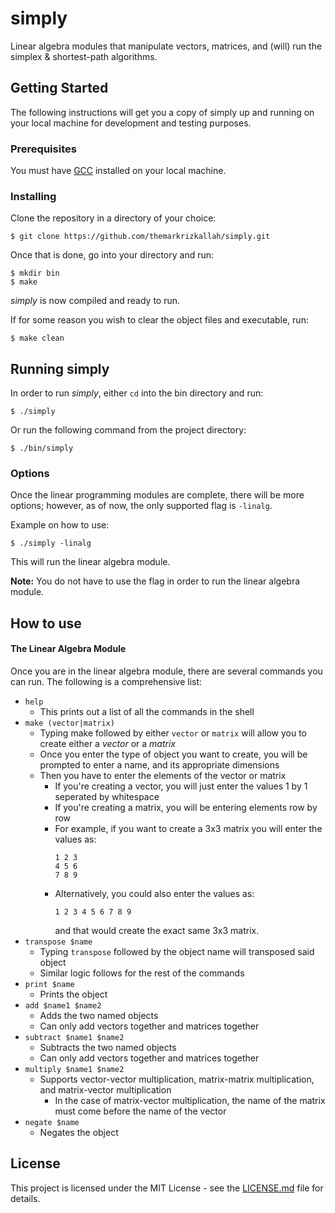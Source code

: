 # simply
 Linear algebra modules that manipulate vectors, matrices, and (will) run the simplex &amp; shortest-path algorithms.

## Getting Started

The following instructions will get you a copy of simply up and running on your local machine for development and testing purposes.

### Prerequisites

You must have [GCC](https://gcc.gnu.org/) installed on your local machine.

### Installing

Clone the repository in a directory of your choice:

```
$ git clone https://github.com/themarkrizkallah/simply.git
```

Once that is done, go into your directory and run:

```
$ mkdir bin
$ make
```

*simply* is now compiled and ready to run.

If for some reason you wish to clear the object files and executable, run:

```
$ make clean
```

## Running simply

In order to run *simply*, either `cd` into the bin directory and run:

```
$ ./simply
```

Or run the following command from the project directory:

```
$ ./bin/simply
```

### Options

Once the linear programming modules are complete, there will be more options; however, as of now, the only supported flag is `-linalg`.

Example on how to use:

```
$ ./simply -linalg
```

This will run the linear algebra module.

**Note:** You do not have to use the flag in order to run the linear algebra module.

## How to use

#### The Linear Algebra Module
Once you are in the linear algebra module, there are several commands you can run. The following is a comprehensive list:

- `help` 
   - This prints out a list of all the commands in the shell
- `make (vector|matrix)` 
   - Typing make followed by either `vector` or `matrix` will allow you to create either a *vector* or a *matrix*
   - Once you enter the type of object you want to create, you will be prompted to enter a name, and its appropriate dimensions
   - Then you have to enter the elements of the vector or matrix
        - If you're creating a vector, you will just enter the values 1 by 1 seperated by whitespace
        - If you're creating a matrix, you will be entering elements row by row
        - For example, if you want to create a 3x3 matrix you will enter the values as:
            ```
            1 2 3
            4 5 6
            7 8 9
            ```
        - Alternatively, you could also enter the values as:
            ```
            1 2 3 4 5 6 7 8 9
            ```
            and that would create the exact same 3x3 matrix.
- `transpose $name`
    - Typing `transpose` followed by the object name will transposed said object
    -  Similar logic follows for the rest of the commands
- `print $name` 
    - Prints the object
- `add $name1 $name2`
    - Adds the two named objects
    - Can only add vectors together and matrices together
- `subtract $name1 $name2`
    - Subtracts the two named objects
    - Can only add vectors together and matrices together
- `multiply $name1 $name2`
    - Supports vector-vector multiplication, matrix-matrix multiplication, and matrix-vector multiplication
        - In the case of matrix-vector multiplication, the name of the matrix must come before the name of the vector
- `negate $name`
    - Negates the object


## License

This project is licensed under the MIT License - see the [LICENSE.md](LICENSE.md) file for details.